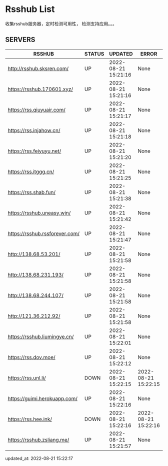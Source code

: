 # Rsshub List

收集rsshub服务器，定时检测可用性， 检测支持应用。。。


## SERVERS

|  RSSHUB   | STATUS  | UPDATED  | ERROR  | TWITTER |  
|  ----  | ----  | ----  | ----  | ---- |  
| http://rsshub.sksren.com/ | UP | 2022-08-21 15:21:16 | None |OK|  
| https://rsshub.170601.xyz/ | UP | 2022-08-21 15:21:16 | None |OK|  
| https://rss.qiuyuair.com/ | UP | 2022-08-21 15:21:17 | None ||  
| https://rss.injahow.cn/ | UP | 2022-08-21 15:21:18 | None ||  
| https://rss.feiyuyu.net/ | UP | 2022-08-21 15:21:20 | None ||  
| https://rss.itggg.cn/ | UP | 2022-08-21 15:21:25 | None ||  
| https://rss.shab.fun/ | UP | 2022-08-21 15:21:38 | None |OK|  
| https://rsshub.uneasy.win/ | UP | 2022-08-21 15:21:42 | None |OK|  
| https://rsshub.rssforever.com/ | UP | 2022-08-21 15:21:47 | None |OK|  
| http://138.68.53.201/ | UP | 2022-08-21 15:21:58 | None ||  
| http://138.68.231.193/ | UP | 2022-08-21 15:21:58 | None ||  
| http://138.68.244.107/ | UP | 2022-08-21 15:21:58 | None ||  
| http://121.36.212.92/ | UP | 2022-08-21 15:21:58 | None ||  
| https://rsshub.liumingye.cn/ | UP | 2022-08-21 15:22:01 | None ||  
| https://rss.dov.moe/ | UP | 2022-08-21 15:22:12 | None |OK|  
| https://rss.unl.li/ | DOWN | 2022-08-21 15:22:15 | 2022-08-21 15:22:15 |  
| https://guimi.herokuapp.com/ | UP | 2022-08-21 15:22:16 | None ||  
| https://rss.hee.ink/ | DOWN | 2022-08-21 15:22:16 | 2022-08-21 15:22:16 |  
| https://rsshub.zsliang.me/ | UP | 2022-08-21 15:21:57 | None |OK|  
  

updated_at: 2022-08-21 15:22:17  
